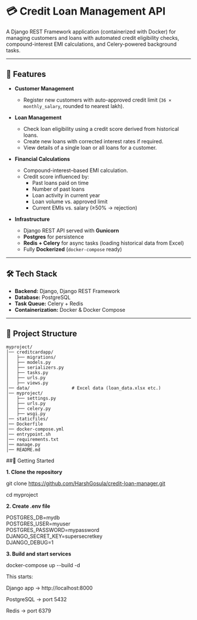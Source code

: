 # 💳 Credit Loan Management API  

A Django REST Framework application (containerized with Docker) for managing customers and loans with automated credit eligibility checks, compound-interest EMI calculations, and Celery-powered background tasks.  

---

## 📌 Features  

- **Customer Management**  
  - Register new customers with auto-approved credit limit (`36 × monthly_salary`, rounded to nearest lakh).  

- **Loan Management**  
  - Check loan eligibility using a credit score derived from historical loans.  
  - Create new loans with corrected interest rates if required.  
  - View details of a single loan or all loans for a customer.  

- **Financial Calculations**  
  - Compound-interest–based EMI calculation.  
  - Credit score influenced by:  
    - Past loans paid on time  
    - Number of past loans  
    - Loan activity in current year  
    - Loan volume vs. approved limit  
    - Current EMIs vs. salary (≥50% → rejection)  

- **Infrastructure**  
  - Django REST API served with **Gunicorn**  
  - **Postgres** for persistence  
  - **Redis + Celery** for async tasks (loading historical data from Excel)  
  - Fully **Dockerized** (`docker-compose` ready)  

---

## 🛠️ Tech Stack  

- **Backend:** Django, Django REST Framework  
- **Database:** PostgreSQL  
- **Task Queue:** Celery + Redis  
- **Containerization:** Docker & Docker Compose  

---

## 📂 Project Structure  

```plaintext
myproject/
│── creditcardapp/
│   ├── migrations/
│   ├── models.py
│   ├── serializers.py
│   ├── tasks.py
│   ├── urls.py
│   ├── views.py
│── data/                # Excel data (loan_data.xlsx etc.)
│── myproject/
│   ├── settings.py
│   ├── urls.py
│   ├── celery.py
│   ├── wsgi.py
│── staticfiles/
│── Dockerfile
│── docker-compose.yml
│── entrypoint.sh
│── requirements.txt
│── manage.py
│── README.md
```

##🚀 Getting Started

**1. Clone the repository**

git clone https://github.com/HarshGosula/credit-loan-manager.git

cd myproject

**2. Create .env file**

POSTGRES_DB=mydb  
POSTGRES_USER=myuser  
POSTGRES_PASSWORD=mypassword  
DJANGO_SECRET_KEY=supersecretkey  
DJANGO_DEBUG=1  

**3. Build and start services**

docker-compose up --build -d


This starts:

Django app → http://localhost:8000

PostgreSQL → port 5432

Redis → port 6379

